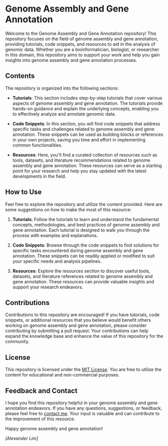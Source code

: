 # Genome Assembly and Gene Annotation

Welcome to the Genome Assembly and Gene Annotation repository! This repository focuses on the field of genome assembly and gene annotation, providing tutorials, code snippets, and resources to aid in the analysis of genomic data. Whether you are a bioinformatician, biologist, or researcher in this domain, this repository aims to support your work and help you gain insights into genome assembly and gene annotation processes.

## Contents

The repository is organized into the following sections:

- **Tutorials**: This section includes step-by-step tutorials that cover various aspects of genome assembly and gene annotation. The tutorials provide hands-on guidance and explain the underlying concepts, enabling you to effectively analyze and annotate genomic data.

- **Code Snippets**: In this section, you will find code snippets that address specific tasks and challenges related to genome assembly and gene annotation. These snippets can be used as building blocks or references in your own projects, saving you time and effort in implementing common functionalities.

- **Resources**: Here, you'll find a curated collection of resources such as tools, datasets, and literature recommendations related to genome assembly and gene annotation. These resources can serve as a starting point for your research and help you stay updated with the latest developments in the field.

## How to Use

Feel free to explore the repository and utilize the content provided. Here are some suggestions on how to make the most of this resource:

1. **Tutorials**: Follow the tutorials to learn and understand the fundamental concepts, methodologies, and best practices of genome assembly and gene annotation. Each tutorial is designed to walk you through the process with examples and explanations.

2. **Code Snippets**: Browse through the code snippets to find solutions for specific tasks encountered during genome assembly and gene annotation. These snippets can be readily applied or modified to suit your specific needs and analysis pipelines.

3. **Resources**: Explore the resources section to discover useful tools, datasets, and literature references related to genome assembly and gene annotation. These resources can provide valuable insights and support your research endeavors.

## Contributions

Contributions to this repository are encouraged! If you have tutorials, code snippets, or additional resources that you believe would benefit others working on genome assembly and gene annotation, please consider contributing by submitting a pull request. Your contributions can help expand the knowledge base and enhance the value of this repository for the community.

## License

This repository is licensed under the [MIT License](LICENSE). You are free to utilize the content for educational and non-commercial purposes.

## Feedback and Contact

I hope you find this repository helpful in your genome assembly and gene annotation endeavors. If you have any questions, suggestions, or feedback, please feel free to [contact me](mailto:your-email@example.com). Your input is valuable and can contribute to the improvement of this resource.

Happy genome assembly and gene annotation!

*[Alexander Lim]*
